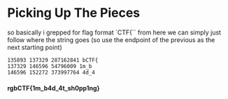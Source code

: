 # Picking Up The Pieces

so basically i grepped for flag format `CTF{``
from here we can simply just follow where the string goes (so use the endpoint of the previous as the next starting point)
```
135893 137329 287162841 bCTF{
137329 146596 54796009 1m_b
146596 152272 373997764 4d_4
```

#### rgbCTF{1m_b4d_4t_sh0pp1ng}
